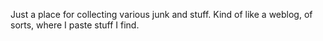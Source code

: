 <div id="wikitext">

<span id="excerpt"></span> Just a place for collecting various junk and
stuff. Kind of like a weblog, of sorts, where I paste stuff I find.
<span id="excerptend"></span>

<div class="vspace">

</div>

<div style="display: none;">

Summary:Home page for miscelaneous stuff in the wiki Parent:Misc(.<span
class="wikiword">[HomePage](http://wiki.tamouse.org?n=Misc.HomePage)</span>)
<span
class="wikiword">[IncludeMe](http://wiki.tamouse.org?n=Misc.IncludeMe?action=edit)[?](http://wiki.tamouse.org?n=Misc.IncludeMe?action=edit)</span>:[Misc](http://wiki.tamouse.org?n=Misc.HomePage)
Categories:[HomePages](http://wiki.tamouse.org?n=Category.HomePages)

</div>

</div>
